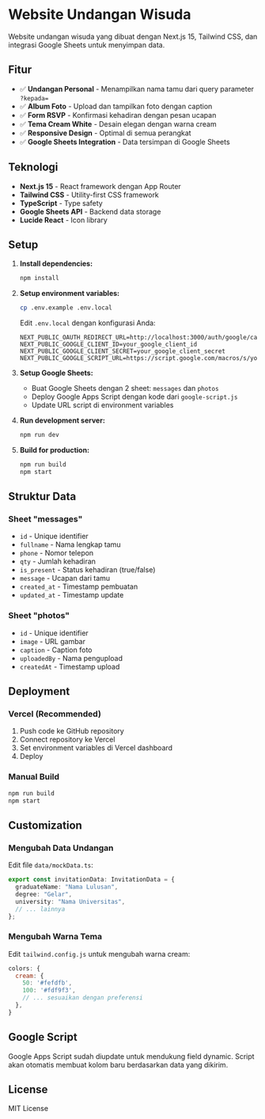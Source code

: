 # Website Undangan Wisuda

Website undangan wisuda yang dibuat dengan Next.js 15, Tailwind CSS, dan integrasi Google Sheets untuk menyimpan data.

## Fitur

- ✅ **Undangan Personal** - Menampilkan nama tamu dari query parameter `?kepada=`
- ✅ **Album Foto** - Upload dan tampilkan foto dengan caption
- ✅ **Form RSVP** - Konfirmasi kehadiran dengan pesan ucapan
- ✅ **Tema Cream White** - Desain elegan dengan warna cream
- ✅ **Responsive Design** - Optimal di semua perangkat
- ✅ **Google Sheets Integration** - Data tersimpan di Google Sheets

## Teknologi

- **Next.js 15** - React framework dengan App Router
- **Tailwind CSS** - Utility-first CSS framework
- **TypeScript** - Type safety
- **Google Sheets API** - Backend data storage
- **Lucide React** - Icon library

## Setup

1. **Install dependencies:**
   ```bash
   npm install
   ```

2. **Setup environment variables:**
   ```bash
   cp .env.example .env.local
   ```
   
   Edit `.env.local` dengan konfigurasi Anda:
   ```
   NEXT_PUBLIC_OAUTH_REDIRECT_URL=http://localhost:3000/auth/google/callback
   NEXT_PUBLIC_GOOGLE_CLIENT_ID=your_google_client_id
   NEXT_PUBLIC_GOOGLE_CLIENT_SECRET=your_google_client_secret
   NEXT_PUBLIC_GOOGLE_SCRIPT_URL=https://script.google.com/macros/s/your_script_id/exec
   ```

3. **Setup Google Sheets:**
   - Buat Google Sheets dengan 2 sheet: `messages` dan `photos`
   - Deploy Google Apps Script dengan kode dari `google-script.js`
   - Update URL script di environment variables

4. **Run development server:**
   ```bash
   npm run dev
   ```

5. **Build for production:**
   ```bash
   npm run build
   npm start
   ```

## Struktur Data

### Sheet "messages"
- `id` - Unique identifier
- `fullname` - Nama lengkap tamu
- `phone` - Nomor telepon
- `qty` - Jumlah kehadiran
- `is_present` - Status kehadiran (true/false)
- `message` - Ucapan dari tamu
- `created_at` - Timestamp pembuatan
- `updated_at` - Timestamp update

### Sheet "photos"
- `id` - Unique identifier
- `image` - URL gambar
- `caption` - Caption foto
- `uploadedBy` - Nama pengupload
- `createdAt` - Timestamp upload

## Deployment

### Vercel (Recommended)

1. Push code ke GitHub repository
2. Connect repository ke Vercel
3. Set environment variables di Vercel dashboard
4. Deploy

### Manual Build

```bash
npm run build
npm start
```

## Customization

### Mengubah Data Undangan

Edit file `data/mockData.ts`:

```typescript
export const invitationData: InvitationData = {
  graduateName: "Nama Lulusan",
  degree: "Gelar",
  university: "Nama Universitas",
  // ... lainnya
};
```

### Mengubah Warna Tema

Edit `tailwind.config.js` untuk mengubah warna cream:

```javascript
colors: {
  cream: {
    50: '#fefdfb',
    100: '#fdf9f3',
    // ... sesuaikan dengan preferensi
  },
}
```

## Google Script

Google Apps Script sudah diupdate untuk mendukung field dynamic. Script akan otomatis membuat kolom baru berdasarkan data yang dikirim.

## License

MIT License